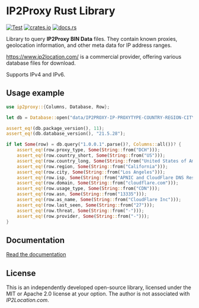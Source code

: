 IP2Proxy Rust Library
=====================

[![Test](https://github.com/niklasf/ip2proxy-rust/workflows/Test/badge.svg)](https://github.com/niklasf/ip2proxy-rust/actions)
[![crates.io](https://img.shields.io/crates/v/ip2proxy.svg)](https://crates.io/crates/ip2proxy)
[![docs.rs](https://docs.rs/ip2proxy/badge.svg)](https://docs.rs/ip2proxy)

Library to query **IP2Proxy BIN Data** files. They contain known proxies,
geolocation information, and other meta data for IP address ranges.

https://www.ip2location.com/ is a commercial provider, offering various database
files for download.

Supports IPv4 and IPv6.

Usage example
-------------

```rust
use ip2proxy::{Columns, Database, Row};

let db = Database::open("data/IP2PROXY-IP-PROXYTYPE-COUNTRY-REGION-CITY-ISP-DOMAIN-USAGETYPE-ASN-LASTSEEN-THREAT-RESIDENTIAL-PROVIDER.BIN")?;

assert_eq!(db.package_version(), 11);
assert_eq!(db.database_version(), "21.5.28");

if let Some(row) = db.query("1.0.0.1".parse()?, Columns::all())? {
    assert_eq!(row.proxy_type, Some(String::from("DCH")));
    assert_eq!(row.country_short, Some(String::from("US")));
    assert_eq!(row.country_long, Some(String::from("United States of America")));
    assert_eq!(row.region, Some(String::from("California")));
    assert_eq!(row.city, Some(String::from("Los Angeles")));
    assert_eq!(row.isp, Some(String::from("APNIC and CloudFlare DNS Resolver Project")));
    assert_eq!(row.domain, Some(String::from("cloudflare.com")));
    assert_eq!(row.usage_type, Some(String::from("CDN")));
    assert_eq!(row.asn, Some(String::from("13335")));
    assert_eq!(row.as_name, Some(String::from("CloudFlare Inc")));
    assert_eq!(row.last_seen, Some(String::from("27")));
    assert_eq!(row.threat, Some(String::from("-")));
    assert_eq!(row.provider, Some(String::from("-")));
}
```

Documentation
-------------

[Read the documentation](https://docs.rs/ip2proxy)

License
-------

This is an independently developed open-source library, licensed under the
MIT or Apache 2.0 license at your option. The author is not associated with
*IP2Location.com*.
